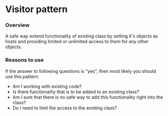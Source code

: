 Visitor pattern
===============

### Overview

A safe way extend functionality of existing class by setting it's objects as
hosts and providing limited or unlimited access to them for any other objects.

### Reasons to use

If the answer to following questions is "yes", then most likely you should use
this pattern:

- Am I working with existing code?
- Is there functionality that is to be added to an existing class?
- Am I sure that there is no safe way to add this functionality right into the
  class?
- Do I need to limit the access to the existing class?
